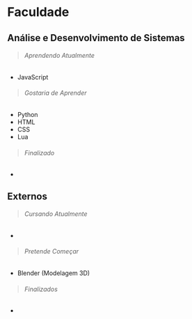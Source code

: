 # Faculdade
## Análise e Desenvolvimento de Sistemas
> ###### Aprendendo Atualmente
- JavaScript

> ###### Gostaria de Aprender
- Python
- HTML
- CSS
- Lua

> ###### Finalizado
-

## Externos
> ###### Cursando Atualmente
-

> ###### Pretende Começar
- Blender (Modelagem 3D)

> ###### Finalizados
-
